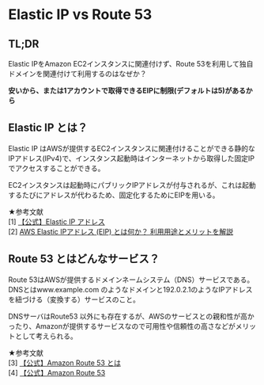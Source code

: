 # Elastic IP vs Route 53

## TL;DR
Elastic IPをAmazon EC2インスタンスに関連付けず、Route 53を利用して独自ドメインを関連付けて利用するのはなぜか？

**安いから、または1アカウントで取得できるEIPに制限(デフォルトは5)があるから**

## Elastic IP とは？

Elastic IP はAWSが提供するEC2インスタンスに関連付けることができる静的なIPアドレス(IPv4)で、インスタンス起動時はインターネットから取得した固定IPでアクセスすることができる。

EC2インスタンスは起動時にパブリックIPアドレスが付与されるが、これは起動するたびにアドレスが代わるため、固定化するためにEIPを用いる。

★参考文献  
[1] [【公式】Elastic IP アドレス](https://docs.aws.amazon.com/ja_jp/AWSEC2/latest/UserGuide/elastic-ip-addresses-eip.html)  
[2] [AWS Elastic IPアドレス (EIP) とは何か？ 利用用途とメリットを解説](https://サーバー構築と設定.com/?p=2079)

## Route 53 とはどんなサービス？

Route 53はAWSが提供するドメインネームシステム（DNS）サービスである。DNSとはwww.example.com のようなドメインと192.0.2.1のようなIPアドレスを紐づける（変換する）サービスのこと。

DNSサーバはRoute53 以外にも存在するが、AWSのサービスとの親和性が高かったり、Amazonが提供するサービスなので可用性や信頼性の高さなどがメリットとして考えられる。

★参考文献  
[3] [【公式】Amazon Route 53 とは](https://docs.aws.amazon.com/ja_jp/Route53/latest/DeveloperGuide/Welcome.html)  
[4] [【公式】Amazon Route 53](https://aws.amazon.com/jp/route53/)

